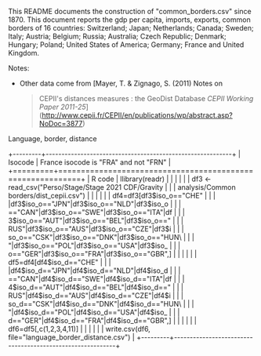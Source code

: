 This README documents the construction of "common\_borders.csv" since
1870. This document reports the gdp per capita, imports, exports, common
borders of 16 countries: Switzerland; Japan; Netherlands; Canada;
Sweden; Italy; Austria; Belgium; Russia; Australia; Czech Republic;
Denmark; Hungary; Poland; United States of America; Germany; France and
United Kingdom.

Notes:

-   Other data come from [Mayer, T. & Zignago, S. (2011) Notes on
    > CEPII's distances measures : the GeoDist Database *CEPII Working
    > Paper
    > 2011-25*](http://www.cepii.fr/CEPII/en/publications/wp/abstract.asp?NoDoc=3877)

Language, border, distance

+---------+-----------------------------------------------------------+
| Isocode | France isocode is "FRA" and not "FRN"                     |
+=========+===========================================================+
| R code  | llibrary(readr)                                           |
|         |                                                           |
|         | df3 \<- read\_csv(\"Perso/Stage/Stage 2021 CDF/Gravity    |
|         | analysis/Common borders/dist\_cepii.csv\")                |
|         |                                                           |
|         | df4=df3\[df3\$iso\_o==\"CHE\"                             |
|         | \|df3\$iso\_o==\"JPN\"\|df3\$iso\_o==\"NLD\"\|df3\$iso\_o |
|         | ==\"CAN\"\|df3\$iso\_o==\"SWE\"\|df3\$iso\_o==\"ITA\"\|df |
|         | 3\$iso\_o==\"AUT\"\|df3\$iso\_o==\"BEL\"\|df3\$iso\_o==\" |
|         | RUS\"\|df3\$iso\_o==\"AUS\"\|df3\$iso\_o==\"CZE\"\|df3\$i |
|         | so\_o==\"CSK\"\|df3\$iso\_o==\"DNK\"\|df3\$iso\_o==\"HUN\ |
|         | "\|df3\$iso\_o==\"POL\"\|df3\$iso\_o==\"USA\"\|df3\$iso\_ |
|         | o==\"GER\"\|df3\$iso\_o==\"FRA\"\|df3\$iso\_o==\"GBR\",\] |
|         |                                                           |
|         | df5=df4\[df4\$iso\_d==\"CHE\"                             |
|         | \|df4\$iso\_d==\"JPN\"\|df4\$iso\_d==\"NLD\"\|df4\$iso\_d |
|         | ==\"CAN\"\|df4\$iso\_d==\"SWE\"\|df4\$iso\_d==\"ITA\"\|df |
|         | 4\$iso\_d==\"AUT\"\|df4\$iso\_d==\"BEL\"\|df4\$iso\_d==\" |
|         | RUS\"\|df4\$iso\_d==\"AUS\"\|df4\$iso\_d==\"CZE\"\|df4\$i |
|         | so\_d==\"CSK\"\|df4\$iso\_d==\"DNK\"\|df4\$iso\_d==\"HUN\ |
|         | "\|df4\$iso\_d==\"POL\"\|df4\$iso\_d==\"USA\"\|df4\$iso\_ |
|         | d==\"GER\"\|df4\$iso\_d==\"FRA\"\|df4\$iso\_d==\"GBR\",\] |
|         |                                                           |
|         | df6=df5\[,c(1,2,3,4,11)\]                                 |
|         |                                                           |
|         | write.csv(df6, file=\"language\_border\_distance.csv\")   |
+---------+-----------------------------------------------------------+
